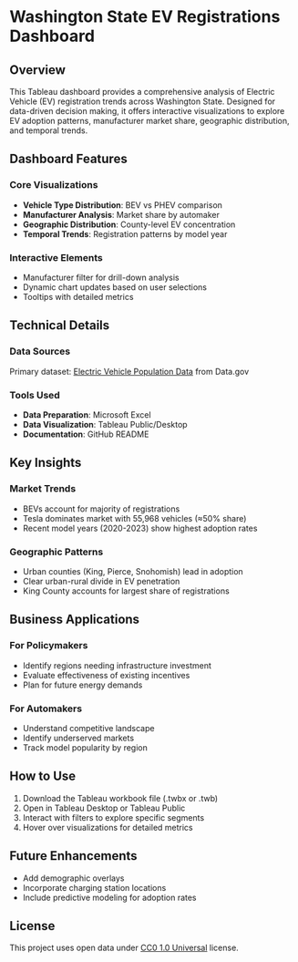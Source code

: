 # Washington State EV Registrations Dashboard

## Overview
This Tableau dashboard provides a comprehensive analysis of Electric Vehicle (EV) registration trends across Washington State. Designed for data-driven decision making, it offers interactive visualizations to explore EV adoption patterns, manufacturer market share, geographic distribution, and temporal trends.

## Dashboard Features

### Core Visualizations
- **Vehicle Type Distribution**: BEV vs PHEV comparison
- **Manufacturer Analysis**: Market share by automaker
- **Geographic Distribution**: County-level EV concentration
- **Temporal Trends**: Registration patterns by model year

### Interactive Elements
- Manufacturer filter for drill-down analysis
- Dynamic chart updates based on user selections
- Tooltips with detailed metrics

## Technical Details

### Data Sources
Primary dataset: [Electric Vehicle Population Data](https://catalog.data.gov/dataset/electric-vehicle-population-data) from Data.gov

### Tools Used
- **Data Preparation**: Microsoft Excel
- **Data Visualization**: Tableau Public/Desktop
- **Documentation**: GitHub README

## Key Insights

### Market Trends
- BEVs account for majority of registrations 
- Tesla dominates market with 55,968 vehicles (≈50% share)
- Recent model years (2020-2023) show highest adoption rates

### Geographic Patterns
- Urban counties (King, Pierce, Snohomish) lead in adoption
- Clear urban-rural divide in EV penetration
- King County accounts for largest share of registrations

## Business Applications

### For Policymakers
- Identify regions needing infrastructure investment
- Evaluate effectiveness of existing incentives
- Plan for future energy demands

### For Automakers
- Understand competitive landscape
- Identify underserved markets
- Track model popularity by region

## How to Use
1. Download the Tableau workbook file (.twbx or .twb)
2. Open in Tableau Desktop or Tableau Public
3. Interact with filters to explore specific segments
4. Hover over visualizations for detailed metrics

## Future Enhancements
- Add demographic overlays
- Incorporate charging station locations
- Include predictive modeling for adoption rates

## License
This project uses open data under [CC0 1.0 Universal](https://creativecommons.org/publicdomain/zero/1.0/) license.
